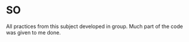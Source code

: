 # SO
All practices from this subject developed in group. Much part of the code was given to me done.
